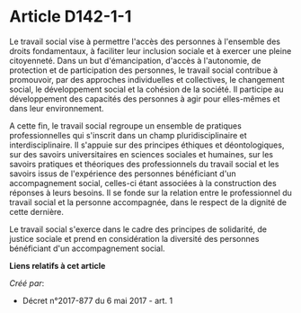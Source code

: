 # Article D142-1-1

Le travail social vise à permettre l'accès des personnes à l'ensemble des droits fondamentaux, à faciliter leur inclusion
sociale et à exercer une pleine citoyenneté. Dans un but d'émancipation, d'accès à l'autonomie, de protection et de
participation des personnes, le travail social contribue à promouvoir, par des approches individuelles et collectives, le
changement social, le développement social et la cohésion de la société. Il participe au développement des capacités des
personnes à agir pour elles-mêmes et dans leur environnement.

A cette fin, le travail social regroupe un ensemble de pratiques professionnelles qui s'inscrit dans un champ
pluridisciplinaire et interdisciplinaire. Il s'appuie sur des principes éthiques et déontologiques, sur des savoirs
universitaires en sciences sociales et humaines, sur les savoirs pratiques et théoriques des professionnels du travail social
et les savoirs issus de l'expérience des personnes bénéficiant d'un accompagnement social, celles-ci étant associées à la
construction des réponses à leurs besoins. Il se fonde sur la relation entre le professionnel du travail social et la
personne accompagnée, dans le respect de la dignité de cette dernière.

Le travail social s'exerce dans le cadre des principes de solidarité, de justice sociale et prend en considération la
diversité des personnes bénéficiant d'un accompagnement social.

**Liens relatifs à cet article**

_Créé par_:

  - Décret n°2017-877 du 6 mai 2017 - art. 1
